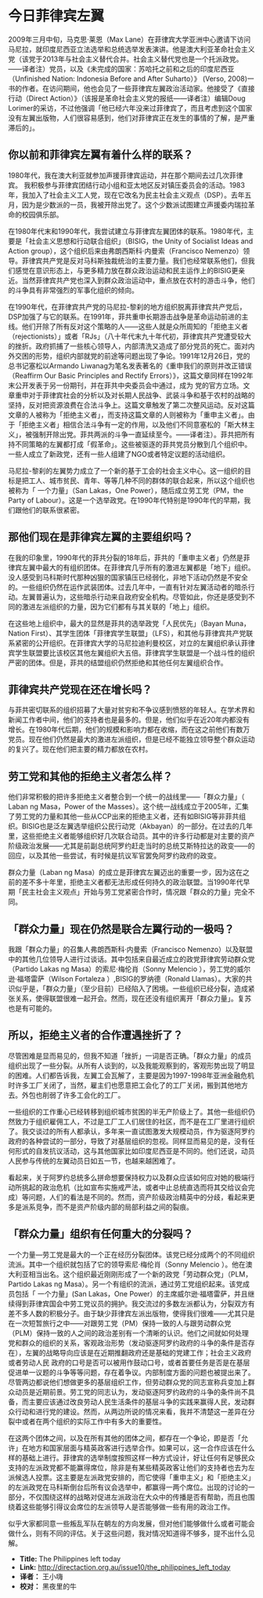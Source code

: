 # 今日菲律宾左翼


2009年三月中旬，马克思·莱恩（Max Lane）在菲律宾大学亚洲中心邀请下访问马尼拉，就印度尼西亚立法选举和总统选举发表演讲。他是澳大利亚革命社会主义党（该党于2013年与社会主义替代合并。社会主义替代党也是一个托派政党。——译者注）党员，以及《未完成的国家：苏哈托之前和之后的印度尼西亚（Unfinished Nation: Indonesia Before and After Suharto）》 (Verso, 2008)一书的作者。在访问期间，他也会见了一些菲律宾左翼政治活动家。他接受了《直接行动（Direct Action）》（该报是革命社会主义党的报纸——译者注）编辑Doug Lorimer的采访，不过他强调「他已经六年没来过菲律宾了，而且考虑到这个国家没有左翼出版物，人们很容易感到，他们对菲律宾正在发生的事情的了解，是严重滞后的」。

## 你以前和菲律宾左翼有着什么样的联系？

1980年代，我在澳大利亚就参加声援菲律宾运动，并在那个期间去过几次菲律宾。 我积极参与菲律宾团结行动小组和亚太地区反对镇压委员会的活动。1983年，我加入了社会主义工人党，现在它改名为民主社会主义观点（DSP）。去年五月，因为是少数派的一员，我被开除出党了。这个少数派试图建立声援委内瑞拉革命的校园俱乐部。

在1980年代末和1990年代，我尝试建立与菲律宾左翼团体的联系。1980年代，主要是「社会主义思想和行动联合组织」（BISIG，the Unity of Socialist Ideas and Action group），这个组织后来由弗朗西斯科·内曼索（Francisco Nemenzo）领导。菲律宾共产党是反对马科斯独裁统治的主要力量。我们也经常联系他们，但我们感觉在意识形态上，与更多精力放在群众政治运动和民主运作上的BISIG更亲近。当然菲律宾共产党也深入到群众政治运动中，重点放在农村的游击斗争，他们的斗争具有非常强烈的军事化组织的倾向。

在1990年代，在菲律宾共产党的马尼拉-黎刹的地方组织脱离菲律宾共产党后，DSP加强了与它的联系。在1991年，菲共重申长期游击战争是革命运动前进的主线。他们开除了所有反对这个策略的人——这些人就是众所周知的「拒绝主义者（rejectionists）」或者「RJs」（八十年代末九十年代初，菲律宾共产党遭受较大的挫折。政府抓捕了一些核心领导人，内部清洗又造成了部分党员的死亡。面对内外交困的形势，组织内部就党的前途等问题出现了争论。1991年12月26日，党的总书记塞松以Armando Liwanag为笔名发表著名的《重申我们的原则并改正错误（Reaffirm Our Basic Principles and Rectify Errors）》，这篇文章同样在1992年末公开发表于另一份期刊，并在菲共中央委员会中通过，成为 党的官方立场。文章重申对于菲律宾社会的分析以及对长期人民战争、武装斗争和基于农村的战略的坚持，反对把资源浪费在合法斗争上。这篇文章触发了第二次整风运动。反对这篇文章的人被称为「拒绝主义者」，而支持这篇文章的人则被称为「重申主义者」。由于「拒绝主义者」相信合法斗争有一定的作用，以及他们不同意塞松的「斯大林主义」，被强制开除出党。菲共两派的斗争一直延续至今。——译者注）。菲共把所有持不同策略的左翼都打成「假革命」。这些被驱逐的菲共党员分散到几个组织中。一些人成立了新政党，还有一些人组建了NGO或者特定议题的活动组织。

马尼拉-黎刹的左翼势力成立了一个新的基于工会的社会主义中心。这一组织的目标是把工人、城市贫民、青年、等等几种不同的群体的联合起来，所以这个组织也被称为「 一个力量」（San Lakas，One Power），随后成立劳工党（PM，the Party of Labour）。这是一个选举政党。在1990年代特别是1990年代的早期，我们跟他们的联系很紧密。

## 那他们现在是菲律宾左翼的主要组织吗？

在我的印象里，1990年代的菲共分裂的18年后，菲共的「重申主义者」仍然是菲律宾左翼中最大的有组织团体。在菲律宾几乎所有的激进左翼都是「地下」组织。没人感受到马科斯时代那种凶狠的国家镇压已经弱化，非地下活动仍然是不安全的。一些组织仍然在运作武装团体。过去几年中，一直有针对左翼活动者的暗杀行动。左翼普遍认为，这些暗杀行动来自政府安全机构。尽管如此，你还是感受到不同的激进左派组织的力量，因为它们都有与其关联的「地上」组织。

在这些地上组织中，最大的显然是菲共的选举政党「人民优先」（Bayan Muna，Nation First）、其学生团体「菲律宾学生联盟」（LFS），和其他与菲律宾共产党联系紧密的公开组织。在菲律宾大学的马尼拉迪利曼校区，对立的左翼组织承认菲律宾学生联盟要比该校区其他左翼组织大五倍。菲律宾学生联盟是一个战斗性的组织严密的团体。但是，菲共的结盟组织仍然拒绝和其他任何左翼组织合作。

## 菲律宾共产党现在还在增长吗？

与菲共密切联系的组织招募了大量对贫穷和不争议感到愤怒的年轻人。在学术界和新闻工作者中间，他们的支持者也是最多的。但是，他们似乎在近20年内都没有增长。在1980年代后期，他们的规模和影响力都在收缩，而在这之前他们有数万党员。现在他们仍然是最大的激进左派组织，但是已经不能独立领导整个群众运动的复兴了。现在他们把主要的精力都放在农村。

## 劳工党和其他的拒绝主义者怎么样？

他们非常积极的把许多拒绝主义者整合到一个统一的战线里——「群众力量」（ Laban ng Masa，Power of the Masses）。这个统一战线成立于2005年，汇集了劳工党的力量和其他一些从CCP出来的拒绝主义者，还有如BISIG等非菲共组织。BISIG也是泛左翼选举组织公民行动党（Akbayan）的一部分。在过去的几年里，这些拒绝主义者能够组织好几次联合动员。其中的许多行动都是对主要的资产阶级政治发展——尤其是前副总统阿罗约赶走当时的总统艾斯特拉达的政变——的回应，以及其他一些尝试，有时候是抗议军官罢免阿罗约政府的政变。

群众力量（Laban ng Masa）的成立是菲律宾左翼迈出的重要一步，因为这在之前的差不多十年里，拒绝主义者都无法形成任何持久的政治联盟。当1990年代早期「民主社会主义观点」开始与劳工党紧密合作时，情况跟「群众的力量」完全不同。

## 「群众力量」现在仍然是联合左翼行动的一极吗？

我跟「群众力量」的召集人弗朗西斯科·内曼索（Francisco Nemenzo）以及联盟中的其他几位领导人进行过谈话。其中包括来自最近成立的政党菲律宾劳动群众党（Partido Lakas ng Masa）的索尼·梅伦肖（Sonny Melencio ），劳工党的威尔逊·福塔雷萨（Wilson Fortaleza ）,BISIG的罗纳德（Ronald Llamas）。大家的共识似乎是，「群众力量」（至少目前）已经陷入了困境。一些组织已经分裂，造成紧张关系，使得联盟很难一起开会。然而，现在还没有组织离开「群众力量」。复苏也是有可能的。

## 所以，拒绝主义者的合作遭遇挫折了？

尽管困难是显而易见的，但我不知道「挫折」一词是否正确。「群众力量」的成员组织出现了一些分裂。从所有人谈到的，以及我能观察到的，客观形势出现了明显的困难。人们都告诉我，左翼工会瓦解了，主要是因为1997-1998年亚洲金融危机时许多工厂关闭了，当然，雇主们也愿意把工会化了的工厂关闭，搬到其他地方去。外包也削弱了许多工会化的工厂。

一些组织的工作重心已经转移到组织城市贫困的半无产阶级上了。其他一些组织仍然致力于组织雇佣工人，不过是工厂工人们居住的社区，而不是在工厂里进行组织了。我交谈过的所有人都承认，多年来一直试图激发大规模动员，作为驱逐阿罗约政府的各种尝试的一部分，导致了对基层组织的忽视。同样显而易见的是，没有任何形式的自发抗议活动，这与其他国家比如印度尼西亚是不同的。他们还说，动员人民参与传统的左翼动员日如五一节，也越来越困难了。

看起来，关于阿罗约总统多么拼命想要保持权力以及群众应该如何应对她的极端行动所挑起的政治危机（比如宣布实施戒严法，或者中止总统直选而将其交给议会完成）等问题，人们的看法是不同的。然而，资产阶级政治精英中的分歧，看起来更多是派系竞争，而不是资产阶级内部的局部利益之间的裂痕。

## 「群众力量」组织有任何重大的分裂吗？

一个力量—劳工党是最大的一个正在经历分裂团体。该党已经分成两个的不同组织流派。其中一个组织就包括了它的领导索尼·梅伦肖（Sonny Melencio ）。他在澳大利亚相当出名。这个组织最近刚刚形成了一个新的政党「劳动群众党」（PLM，Partido Lakas ng Masa）。另一个有组织的流派，通过劳工党组织起来。该党成员包括「 一个力量」(San Lakas，One Power）的主席威尔逊·福塔雷萨，并且继续得到菲律宾国会中劳工党议员的拥护。我交流过的多数左派都认为，分裂双方有差不多人数的积极分子。由于缺少菲律宾左派出版物，使得我们很难——尤其只是在一次短暂旅行之中——对跟劳工党（PM）保持一致的人与跟劳动群众党（PLM）保持一致的人之间的政治差别有一个清晰的认识。他们之间就如何处理党和群众的组织的关系，客观政治形势（发动驱逐阿罗约政府的斗争的条件是否存在），左翼的战略导向应该是在近期推翻政府还是基础的党建工作；社会主义政府或者劳动人民 政府的口号是否可以被用作鼓动口号，或者首要任务是否是在基层促进单一议题的斗争等等问题，存在着争议。内部制度方面的问题也被提出来了。尽管两边都说他们想做更多的基层组织工作，但劳动群众党的同志宣称兵变加上群众动员是近期前景。劳工党的同志认为，发动驱逐阿罗约政府的斗争的条件尚不具备，而主要应该通过改良劳动人民生活条件的基层斗争的实践来赢得人民，发动群众行动和进行党的建设。然而，从两边所说的情况来看，我并不清楚这一差异在分裂中或者在两个组织的实际工作中有多大的重要性。

在这两个团体之间，以及在所有其他的团体之间，都存在一个争论，即是否「允许」在地方和国家层面与精英政客进行选举合作。如果可以，这一合作应该在什么样的基础上进行。菲律宾的选举制度按照这样一种方式设计，好让任何有足够民众支持的左派政党都不能赢得席位，除非是有某些精英政客让他们的支持者也去为左派候选人投票。这主要是左派政党安排的，而它使得「重申主义」和「拒绝主义」的左派政党在马科斯倒台后所有议会选举中，都赢得一两个席位。出现的讨论的一部分，不仅围绕这样的战略对促进左派政治在大众中的传播是否有帮助，而且也围绕着这些能够引得议会席位的左派领导人是否能够做一些有用的政治工作。

似乎大家都同意一些叛乱军队在朝左的方向发展，但对他们能够做什么或者可能会做什么，则有不同的评估。关于这些问题，我对情况知道得不够多，提不出什么见解。

- **Title:** The Philippines left today
- **Link:** http://directaction.org.au/issue10/the_philippines_left_today
- **译者：** 王小嗨
- **校对：** 黑夜里的牛
